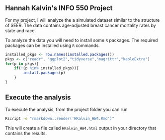 ## Hannah Kalvin's INFO 550 Project

For my project, I will analyze the a simulated dataset similar to the structure of SEER. The data contains age-adjusted breast cancer mortality rates by state and race.

To analyze the data you will need to install some `R` packages. The required packages can be installed using `R` commands.

``` r
installed_pkgs <- row.names(installed.packages())
pkgs <- c("readr", "ggplot2","tidyverse","magrittr","kableExtra")
for(p in pkgs){
	if(!(p %in% installed_pkgs)){
		install.packages(p)
	}
}
```

## Execute the analysis

To execute the analysis, from the project folder you can run 

``` bash
Rscript -e "rmarkdown::render('HKalvin_HW4.Rmd')"
```

This will create a file called `HKalvin_HW4.html` output in your directory that contains the results.

